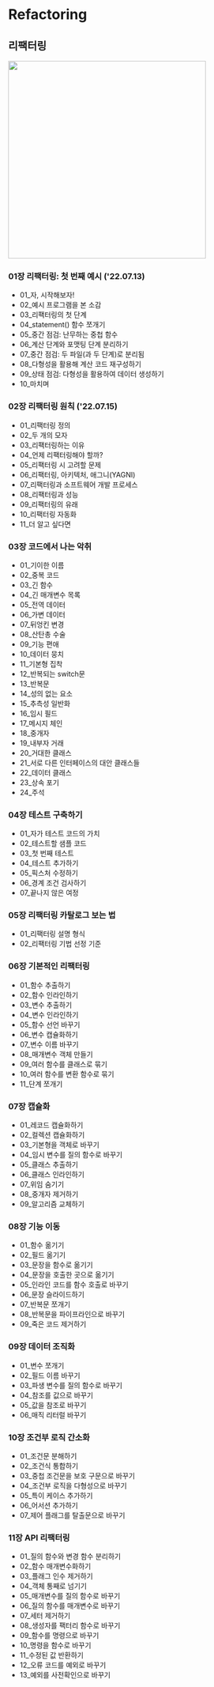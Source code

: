# Refactoring

## 리팩터링

<img src="https://user-images.githubusercontent.com/81678439/179150529-e9d51c1a-39a9-480a-b382-47a1e3a76514.jpeg" width="400"/>

### 01장 리팩터링: 첫 번째 예시 ('22.07.13)

- 01_자, 시작해보자!
- 02_예시 프로그램을 본 소감
- 03_리팩터링의 첫 단계
- 04_statement() 함수 쪼개기
- 05_중간 점검: 난무하는 중첩 함수
- 06_계산 단계와 포맷팅 단계 분리하기
- 07_중간 점검: 두 파일(과 두 단계)로 분리됨
- 08_다형성을 활용해 계산 코드 재구성하기
- 09_상태 점검: 다형성을 활용하여 데이터 생성하기
- 10_마치며

### 02장 리팩터링 원칙 ('22.07.15)

- 01_리팩터링 정의
- 02_두 개의 모자
- 03_리팩터링하는 이유
- 04_언제 리팩터링해야 할까?
- 05_리팩터링 시 고려할 문제
- 06_리팩터링, 아키텍처, 애그니(YAGNI)
- 07_리팩터링과 소프트웨어 개발 프로세스
- 08_리팩터링과 성능
- 09_리팩터링의 유래
- 10_리팩터링 자동화
- 11_더 알고 싶다면

### 03장 코드에서 나는 악취

- 01_기이한 이름
- 02_중복 코드
- 03_긴 함수
- 04_긴 매개변수 목록
- 05_전역 데이터
- 06_가변 데이터
- 07_뒤엉킨 변경
- 08_산탄총 수술
- 09_기능 편애
- 10_데이터 뭉치
- 11_기본형 집착
- 12_반복되는 switch문
- 13_반복문
- 14_성의 없는 요소
- 15_추측성 일반화
- 16_임시 필드
- 17_메시지 체인
- 18_중개자
- 19_내부자 거래
- 20_거대한 클래스
- 21_서로 다른 인터페이스의 대안 클래스들
- 22_데이터 클래스
- 23_상속 포기
- 24_주석

### 04장 테스트 구축하기

- 01_자가 테스트 코드의 가치
- 02_테스트할 샘플 코드
- 03_첫 번째 테스트
- 04_테스트 추가하기
- 05_픽스처 수정하기
- 06_경계 조건 검사하기
- 07_끝나지 않은 여정

### 05장 리팩터링 카탈로그 보는 법

- 01_리팩터링 설명 형식
- 02_리팩터링 기법 선정 기준

### 06장 기본적인 리팩터링

- 01_함수 추출하기
- 02_함수 인라인하기
- 03_변수 추출하기
- 04_변수 인라인하기
- 05_함수 선언 바꾸기
- 06_변수 캡슐화하기
- 07_변수 이름 바꾸기
- 08_매개변수 객체 만들기
- 09_여러 함수를 클래스로 묶기
- 10_여러 함수를 변환 함수로 묶기
- 11_단계 쪼개기

### 07장 캡슐화

- 01_레코드 캡슐화하기
- 02_컬렉션 캡슐화하기
- 03_기본형을 객체로 바꾸기
- 04_임시 변수를 질의 함수로 바꾸기
- 05_클래스 추출하기
- 06_클래스 인라인하기
- 07_위임 숨기기
- 08_중개자 제거하기
- 09_알고리즘 교체하기

### 08장 기능 이동

- 01_함수 옮기기
- 02_필드 옮기기
- 03_문장을 함수로 옮기기
- 04_문장을 호출한 곳으로 옮기기
- 05_인라인 코드를 함수 호출로 바꾸기
- 06_문장 슬라이드하기
- 07_반복문 쪼개기
- 08_반복문을 파이프라인으로 바꾸기
- 09_죽은 코드 제거하기

### 09장 데이터 조직화

- 01_변수 쪼개기
- 02_필드 이름 바꾸기
- 03_파생 변수를 질의 함수로 바꾸기
- 04_참조를 값으로 바꾸기
- 05_값을 참조로 바꾸기
- 06_매직 리터럴 바꾸기

### 10장 조건부 로직 간소화

- 01_조건문 분해하기
- 02_조건식 통합하기
- 03_중첩 조건문을 보호 구문으로 바꾸기
- 04_조건부 로직을 다형성으로 바꾸기
- 05_특이 케이스 추가하기
- 06_어서션 추가하기
- 07_제어 플래그를 탈출문으로 바꾸기

### 11장 API 리팩터링

- 01_질의 함수와 변경 함수 분리하기
- 02_함수 매개변수화하기
- 03_플래그 인수 제거하기
- 04_객체 통째로 넘기기
- 05_매개변수를 질의 함수로 바꾸기
- 06_질의 함수를 매개변수로 바꾸기
- 07_세터 제거하기
- 08_생성자를 팩터리 함수로 바꾸기
- 09_함수를 명령으로 바꾸기
- 10_명령을 함수로 바꾸기
- 11_수정된 값 반환하기
- 12_오류 코드를 예외로 바꾸기
- 13_예외를 사전확인으로 바꾸기

